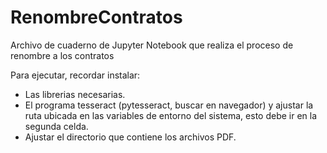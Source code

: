 # RenombreContratos
Archivo de cuaderno de Jupyter Notebook que realiza el proceso de renombre a los contratos

Para ejecutar, recordar instalar:
* Las librerias necesarias.
* El programa tesseract (pytesseract, buscar en navegador) y ajustar la ruta ubicada en las variables de entorno del sistema, esto debe ir en la segunda celda.
* Ajustar el directorio que contiene los archivos PDF.
